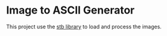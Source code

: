 # Image to ASCII Generator

This project use the [stb library](https://github.com/nothings/stb) to load and process the images.

